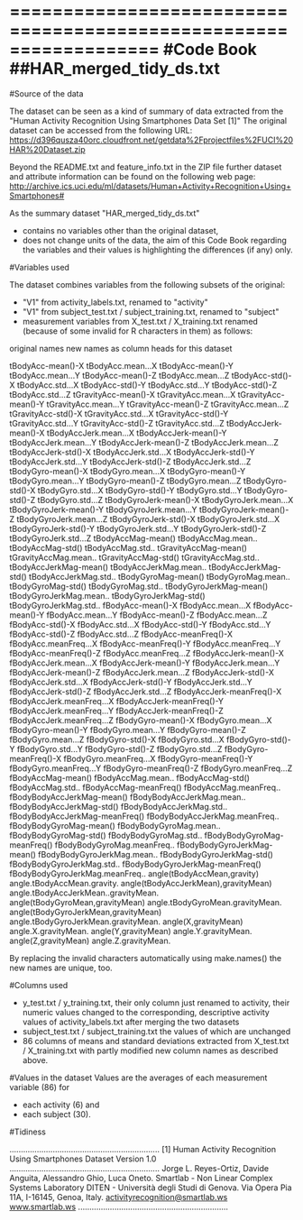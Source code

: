 ==================================================================
#Code Book
##HAR_merged_tidy_ds.txt
==================================================================

#Source of the data

The dataset can be seen as a kind of summary of data extracted from the
"Human Activity Recognition Using Smartphones Data Set [1]"
The original dataset can be accessed from the following URL:
https://d396qusza40orc.cloudfront.net/getdata%2Fprojectfiles%2FUCI%20HAR%20Dataset.zip 

Beyond the README.txt and feature_info.txt in the ZIP file further dataset and
attribute information can be found on the following web page:
http://archive.ics.uci.edu/ml/datasets/Human+Activity+Recognition+Using+Smartphones#

As the summary dataset "HAR_merged_tidy_ds.txt" 
* contains no variables other than the original dataset,
* does not change units of the data,
the aim of this Code Book regarding the variables and their values is highlighting the
differences (if any) only.

#Variables used

The dataset combines variables from the following subsets of the original:

* "V1" from activity_labels.txt, renamed to "activity"
* "V1" from subject_test.txt / subject_training.txt, renamed to "subject"
* measurement variables from X_test.txt / X_training.txt renamed (because of some
invalid for R characters in them) as follows:

original names                        new names as column heads for this dataset

tBodyAcc-mean()-X                     tBodyAcc.mean...X
tBodyAcc-mean()-Y                     tBodyAcc.mean...Y
tBodyAcc-mean()-Z                     tBodyAcc.mean...Z
tBodyAcc-std()-X                      tBodyAcc.std...X
tBodyAcc-std()-Y                      tBodyAcc.std...Y
tBodyAcc-std()-Z                      tBodyAcc.std...Z
tGravityAcc-mean()-X                  tGravityAcc.mean...X
tGravityAcc-mean()-Y                  tGravityAcc.mean...Y
tGravityAcc-mean()-Z                  tGravityAcc.mean...Z
tGravityAcc-std()-X                   tGravityAcc.std...X
tGravityAcc-std()-Y                   tGravityAcc.std...Y
tGravityAcc-std()-Z                   tGravityAcc.std...Z
tBodyAccJerk-mean()-X                 tBodyAccJerk.mean...X
tBodyAccJerk-mean()-Y                 tBodyAccJerk.mean...Y
tBodyAccJerk-mean()-Z                 tBodyAccJerk.mean...Z
tBodyAccJerk-std()-X                  tBodyAccJerk.std...X
tBodyAccJerk-std()-Y                  tBodyAccJerk.std...Y
tBodyAccJerk-std()-Z                  tBodyAccJerk.std...Z
tBodyGyro-mean()-X                    tBodyGyro.mean...X
tBodyGyro-mean()-Y                    tBodyGyro.mean...Y
tBodyGyro-mean()-Z                    tBodyGyro.mean...Z
tBodyGyro-std()-X                     tBodyGyro.std...X
tBodyGyro-std()-Y                     tBodyGyro.std...Y
tBodyGyro-std()-Z                     tBodyGyro.std...Z
tBodyGyroJerk-mean()-X                tBodyGyroJerk.mean...X
tBodyGyroJerk-mean()-Y                tBodyGyroJerk.mean...Y
tBodyGyroJerk-mean()-Z                tBodyGyroJerk.mean...Z
tBodyGyroJerk-std()-X                 tBodyGyroJerk.std...X
tBodyGyroJerk-std()-Y                 tBodyGyroJerk.std...Y
tBodyGyroJerk-std()-Z                 tBodyGyroJerk.std...Z
tBodyAccMag-mean()                    tBodyAccMag.mean..
tBodyAccMag-std()                     tBodyAccMag.std..
tGravityAccMag-mean()                 tGravityAccMag.mean..
tGravityAccMag-std()                  tGravityAccMag.std..
tBodyAccJerkMag-mean()                tBodyAccJerkMag.mean..
tBodyAccJerkMag-std()                 tBodyAccJerkMag.std..
tBodyGyroMag-mean()                   tBodyGyroMag.mean..
tBodyGyroMag-std()                    tBodyGyroMag.std..
tBodyGyroJerkMag-mean()               tBodyGyroJerkMag.mean..
tBodyGyroJerkMag-std()                tBodyGyroJerkMag.std..
fBodyAcc-mean()-X                     fBodyAcc.mean...X
fBodyAcc-mean()-Y                     fBodyAcc.mean...Y
fBodyAcc-mean()-Z                     fBodyAcc.mean...Z
fBodyAcc-std()-X                      fBodyAcc.std...X
fBodyAcc-std()-Y                      fBodyAcc.std...Y
fBodyAcc-std()-Z                      fBodyAcc.std...Z
fBodyAcc-meanFreq()-X                 fBodyAcc.meanFreq...X
fBodyAcc-meanFreq()-Y                 fBodyAcc.meanFreq...Y
fBodyAcc-meanFreq()-Z                 fBodyAcc.meanFreq...Z
fBodyAccJerk-mean()-X                 fBodyAccJerk.mean...X
fBodyAccJerk-mean()-Y                 fBodyAccJerk.mean...Y
fBodyAccJerk-mean()-Z                 fBodyAccJerk.mean...Z
fBodyAccJerk-std()-X                  fBodyAccJerk.std...X
fBodyAccJerk-std()-Y                  fBodyAccJerk.std...Y
fBodyAccJerk-std()-Z                  fBodyAccJerk.std...Z
fBodyAccJerk-meanFreq()-X             fBodyAccJerk.meanFreq...X
fBodyAccJerk-meanFreq()-Y             fBodyAccJerk.meanFreq...Y
fBodyAccJerk-meanFreq()-Z             fBodyAccJerk.meanFreq...Z
fBodyGyro-mean()-X                    fBodyGyro.mean...X
fBodyGyro-mean()-Y                    fBodyGyro.mean...Y
fBodyGyro-mean()-Z                    fBodyGyro.mean...Z
fBodyGyro-std()-X                     fBodyGyro.std...X
fBodyGyro-std()-Y                     fBodyGyro.std...Y
fBodyGyro-std()-Z                     fBodyGyro.std...Z
fBodyGyro-meanFreq()-X                fBodyGyro.meanFreq...X
fBodyGyro-meanFreq()-Y                fBodyGyro.meanFreq...Y
fBodyGyro-meanFreq()-Z                fBodyGyro.meanFreq...Z
fBodyAccMag-mean()                    fBodyAccMag.mean..
fBodyAccMag-std()                     fBodyAccMag.std..
fBodyAccMag-meanFreq()                fBodyAccMag.meanFreq..
fBodyBodyAccJerkMag-mean()            fBodyBodyAccJerkMag.mean..
fBodyBodyAccJerkMag-std()             fBodyBodyAccJerkMag.std..
fBodyBodyAccJerkMag-meanFreq()        fBodyBodyAccJerkMag.meanFreq..
fBodyBodyGyroMag-mean()               fBodyBodyGyroMag.mean..
fBodyBodyGyroMag-std()                fBodyBodyGyroMag.std..
fBodyBodyGyroMag-meanFreq()           fBodyBodyGyroMag.meanFreq..
fBodyBodyGyroJerkMag-mean()           fBodyBodyGyroJerkMag.mean..
fBodyBodyGyroJerkMag-std()            fBodyBodyGyroJerkMag.std..
fBodyBodyGyroJerkMag-meanFreq()       fBodyBodyGyroJerkMag.meanFreq..
angle(tBodyAccMean,gravity)           angle.tBodyAccMean.gravity.
angle(tBodyAccJerkMean),gravityMean)  angle.tBodyAccJerkMean..gravityMean.
angle(tBodyGyroMean,gravityMean)      angle.tBodyGyroMean.gravityMean.
angle(tBodyGyroJerkMean,gravityMean)  angle.tBodyGyroJerkMean.gravityMean.
angle(X,gravityMean)                  angle.X.gravityMean.
angle(Y,gravityMean)                  angle.Y.gravityMean.
angle(Z,gravityMean)                  angle.Z.gravityMean.

By replacing the invalid characters automatically using make.names() the new names
are unique, too.

#Columns used

* y_test.txt / y_training.txt, their only column just renamed to activity, their numeric 
values changed to the corresponding, descriptive activity values of activity_labels.txt after
merging the two datasets
* subject_test.txt / subject_training.txt the values of which are unchanged
* 86 columns of means and standard deviations extracted from X_test.txt / X_training.txt
with partly modified new column names as described above.

#Values in the dataset
Values are the averages of each measurement variable (86) for
* each activity (6) and
* each subject (30).

#Tidiness


..................................................................
[1] Human Activity Recognition Using Smartphones Dataset
Version 1.0
..................................................................
Jorge L. Reyes-Ortiz, Davide Anguita, Alessandro Ghio, Luca Oneto.
Smartlab - Non Linear Complex Systems Laboratory
DITEN - Università degli Studi di Genova.
Via Opera Pia 11A, I-16145, Genoa, Italy.
activityrecognition@smartlab.ws
www.smartlab.ws
..................................................................
